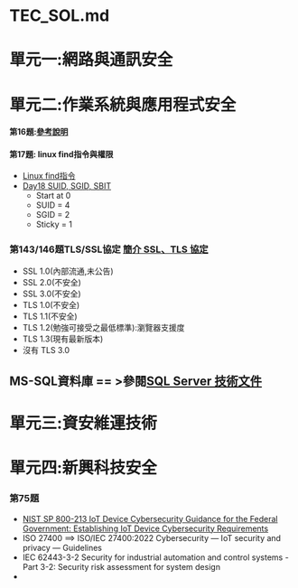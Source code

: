 # TEC_SOL.md
# 單元一:網路與通訊安全
# 單元二:作業系統與應用程式安全
#### 第16題:[參考說明](https://github.com/8wingflying/IPAS20241019/blob/main/%E8%A3%9C%E5%85%85%E6%95%99%E5%AD%B8/LINUX%E6%AC%8A%E9%99%90.md)
#### 第17題: linux find指令與權限
- [Linux find指令](https://ithelp.ithome.com.tw/articles/10210474)
- [Day18 SUID, SGID, SBIT](https://ithelp.ithome.com.tw/articles/10248302)
  - Start at 0
  - SUID = 4
  - SGID = 2
  - Sticky = 1
### 第143/146題TLS/SSL協定 [簡介 SSL、TLS 協定](https://ithelp.ithome.com.tw/articles/10219106)
- SSL 1.0(內部流通,未公告)
- SSL 2.0(不安全)
- SSL 3.0(不安全)
- TLS 1.0(不安全)
- TLS 1.1(不安全)
- TLS 1.2(勉強可接受之最低標準):瀏覽器支援度
- TLS 1.3(現有最新版本)
- 沒有 TLS 3.0 
## MS-SQL資料庫 == >參閱[SQL Server 技術文件](https://learn.microsoft.com/zh-tw/sql/sql-server/?view=sql-server-ver16)
# 單元三:資安維運技術
# 單元四:新興科技安全
### 第75題
- [NIST SP 800-213 IoT Device Cybersecurity Guidance for the Federal Government: Establishing IoT Device Cybersecurity Requirements](https://csrc.nist.gov/pubs/sp/800/213/final)
- ISO 27400 ==> ISO/IEC 27400:2022 Cybersecurity — IoT security and privacy — Guidelines
- IEC 62443-3-2 Security for industrial automation and control systems - Part 3-2: Security risk assessment for system design
- 
